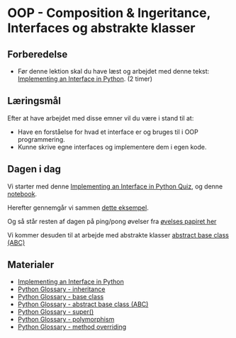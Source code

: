 # OOP - Composition & Ingeritance, Interfaces og abstrakte klasser

## Forberedelse

* Før denne lektion skal du have læst og arbejdet med denne tekst: [Implementing an Interface in Python](https://realpython.com/python-interface/). (2 timer)

## Læringsmål

Efter at have arbejdet med disse emner vil du være i stand til at:
* Have en forståelse for hvad et interface er og bruges til i OOP programmering.
* Kunne skrive egne interfaces og implementere dem i egen kode.

## Dagen i dag

Vi starter med denne [Implementing an Interface in Python Quiz](https://realpython.com/quizzes/interface-in-python/), og denne [notebook](notebook_quiz_dag_2.ipynb).   

Herefter gennemgår vi sammen [dette eksempel](oop_inheritance_composition.ipynb).    

Og så står resten af dagen på ping/pong øvelser fra [øvelses papiret her](exercises.md)

Vi kommer desuden til at arbejde med abstrakte klasser [abstract base class (ABC)](https://realpython.com/ref/glossary/abstract-base-class/)


## Materialer
- [Implementing an Interface in Python](https://realpython.com/python-interface/)
- [Python Glossary - inheritance](https://realpython.com/ref/glossary/inheritance/)
- [Python Glossary - base class](https://realpython.com/ref/glossary/base-class/)
- [Python Glossary - abstract base class (ABC)](https://realpython.com/ref/glossary/abstract-base-class/)
- [Python Glossary - super()](https://realpython.com/ref/builtin-functions/super/)
- [Python Glossary - polymorphism](https://realpython.com/ref/glossary/polymorphism/)
- [Python Glossary - method overriding](https://realpython.com/ref/glossary/method-overriding/)


